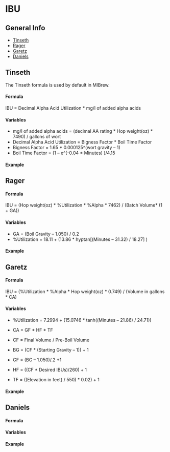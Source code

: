 # IBU

## General Info

- [Tinseth](#tinseth)
- [Rager](#rager)
- [Garetz](#garetz)
- [Daniels](#daniels)

## <a name="tinseth"></a>Tinseth

The Tinseth formula is used by default in MIBrew.

#### Formula

IBU = Decimal Alpha Acid Utilization * mg/l of added alpha acids

#### Variables

- mg/l of added alpha acids = (decimal AA rating * Hop weight(oz) * 7490) / gallons of wort
- Decimal Alpha Acid Utilization = Bigness Factor * Boil Time Factor
- Bigness Factor = 1.65 * 0.000125^(wort gravity – 1)
- Boil Time Factor = (1 – e^(-0.04 * Minutes) )/4.15

#### Example

## <a name="rager"></a>Rager

#### Formula

IBU = (Hop weight(oz) * %Utilization * %Alpha * 7462) / (Batch Volume* (1 + GA))

#### Variables

- GA = (Boil Gravity – 1.050) / 0.2
- %Utilization = 18.11 + (13.86 * hyptan[(Minutes – 31.32) / 18.27] )

#### Example

## <a name="garetz"></a>Garetz

#### Formula

IBU = (%Utilization * %Alpha * Hop weight(oz) * 0.749) / (Volume in gallons * CA)

#### Variables

- %Utilization = 7.2994 + (15.0746 * tanh((Minutes – 21.86) / 24.71))
- CA = GF * HF * TF

- CF = Final Volume / Pre-Boil Volume
- BG = (CF * (Starting Gravity – 1)) + 1

- GF = (BG – 1.050)/.2 +1
- HF = ((CF * Desired IBUs)/260) + 1
- TF = ((Elevation in feet) / 550) * 0.02) + 1

#### Example

## <a name="daniels"></a>Daniels

#### Formula
#### Variables
#### Example